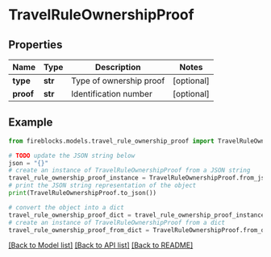 # TravelRuleOwnershipProof


## Properties

Name | Type | Description | Notes
------------ | ------------- | ------------- | -------------
**type** | **str** | Type of ownership proof | [optional] 
**proof** | **str** | Identification number | [optional] 

## Example

```python
from fireblocks.models.travel_rule_ownership_proof import TravelRuleOwnershipProof

# TODO update the JSON string below
json = "{}"
# create an instance of TravelRuleOwnershipProof from a JSON string
travel_rule_ownership_proof_instance = TravelRuleOwnershipProof.from_json(json)
# print the JSON string representation of the object
print(TravelRuleOwnershipProof.to_json())

# convert the object into a dict
travel_rule_ownership_proof_dict = travel_rule_ownership_proof_instance.to_dict()
# create an instance of TravelRuleOwnershipProof from a dict
travel_rule_ownership_proof_from_dict = TravelRuleOwnershipProof.from_dict(travel_rule_ownership_proof_dict)
```
[[Back to Model list]](../README.md#documentation-for-models) [[Back to API list]](../README.md#documentation-for-api-endpoints) [[Back to README]](../README.md)


